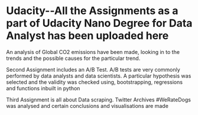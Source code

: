 # Udacity--All the Assignments as a part of Udacity Nano Degree for Data Analyst has been uploaded here
An analysis of Global CO2 emissions have been made, looking in to the trends and the possible causes for the particular trend.

Second Assignment includes an A/B Test. A/B tests are very commonly performed by data analysts and data scientists. A particular hypothesis was selected and the validity was checked using, bootstrapping, regressions and functions inbuilt in python

Third Assignment is all about Data scraping. Twitter Archives #WeRateDogs was analysed and certain conclusions and visualisations are made

